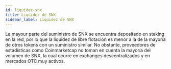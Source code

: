 ```yaml
---
id: liquidez-snx
title: Liquidez de SNX
sidebar_label: Liquidez de SNX
---
```


La mayour parte del suministro de SNX se encuentra depositado en staking en la red, por lo que la liquidez de libre flotación es menor a la de la mayoría de otros tokens con un suministro similar. No obstante, proveedores de estadísticas como Coinmarketcap no toman en cuenta la mayoría del volumen de SNX, la cual ocurre en exchanges descentralizados y en mercados OTC muy activos.
